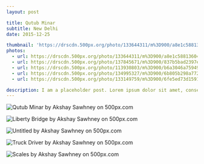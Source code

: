 ```yaml
---
layout: post

title: Qutub Minar
subtitle: New Delhi
date: 2015-12-25

thumbnail: 'https://drscdn.500px.org/photo/133644311/m%3D900/a8e1c5881360470abc4b9d812480a44e'
photos:
  - url: https://drscdn.500px.org/photo/133644311/m%3D900/a8e1c5881360470abc4b9d812480a44e
  - url: https://drscdn.500px.org/photo/137845671/m%3D900/837b5bad2397ee9044f7f899274afa4d
  - url: https://drscdn.500px.org/photo/113930803/m%3D900/b6a3046a75949754106d4702c8e17137
  - url: https://drscdn.500px.org/photo/134995327/m%3D900/6b805b298a772857e0e4869c3c9d0444
  - url: https://drscdn.500px.org/photo/133149759/m%3D900/6fe5ed73d1591977e3324814de533f0e

description: I am a placeholder post. Lorem ipsum dolor sit amet, consectetuer adipiscing elit. Aenean commodo ligula eget dolor. Aenean massa. Cum sociis natoque penatibus et magnis dis parturient montes, nascetur ridiculus mus.
---
```


<div class='pixels-photo'>
  <p>
    <img src='https://drscdn.500px.org/photo/133644311/m%3D900/a8e1c5881360470abc4b9d812480a44e' alt='Qutub Minar by Akshay Sawhney on 500px.com'>
  </p>
  <a href='https://500px.com/photo/133644311/qutub-minar-by-akshay-sawhney' alt='Qutub Minar by Akshay Sawhney on 500px.com'></a>
</div>
<script type='text/javascript' src='https://500px.com/embed.js'></script>
<p>
<div class='pixels-photo'>
  <p>
    <img src='https://drscdn.500px.org/photo/137845671/m%3D900/837b5bad2397ee9044f7f899274afa4d' alt='Liberty Bridge by Akshay Sawhney on 500px.com'>
  </p>
  <a href='https://500px.com/photo/137845671/liberty-bridge-by-akshay-sawhney' alt='Liberty Bridge by Akshay Sawhney on 500px.com'></a>
</div>
<script type='text/javascript' src='https://500px.com/embed.js'></script>
<p>
<div class='pixels-photo'>
  <p>
    <img src='https://drscdn.500px.org/photo/113930803/m%3D900/b6a3046a75949754106d4702c8e17137' alt='Untitled by Akshay Sawhney on 500px.com'>
  </p>
  <a href='https://500px.com/photo/113930803/untitled-by-akshay-sawhney' alt='Untitled by Akshay Sawhney on 500px.com'></a>
</div>
<script type='text/javascript' src='https://500px.com/embed.js'></script>
<p>
<div class='pixels-photo'>
  <p>
    <img src='https://drscdn.500px.org/photo/134995327/m%3D900/6b805b298a772857e0e4869c3c9d0444' alt='Truck Driver by Akshay Sawhney on 500px.com'>
  </p>
  <a href='https://500px.com/photo/134995327/truck-driver-by-akshay-sawhney' alt='Truck Driver by Akshay Sawhney on 500px.com'></a>
</div>
<script type='text/javascript' src='https://500px.com/embed.js'></script>
<p>
<div class='pixels-photo'>
  <p>
    <img src='https://drscdn.500px.org/photo/133149759/m%3D900/6fe5ed73d1591977e3324814de533f0e' alt='Scales by Akshay Sawhney on 500px.com'>
  </p>
  <a href='https://500px.com/photo/133149759/scales-by-akshay-sawhney' alt='Scales by Akshay Sawhney on 500px.com'></a>
</div>
<script type='text/javascript' src='https://500px.com/embed.js'></script>
<p>
